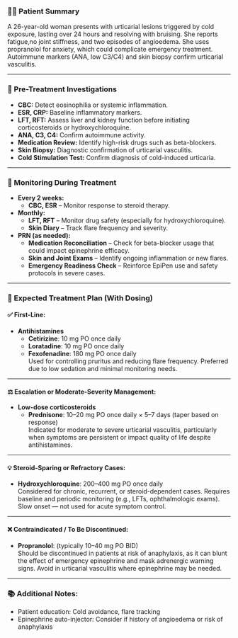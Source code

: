 ### 👩‍⚕️ Patient Summary

A 26-year-old woman presents with urticarial lesions triggered by cold exposure, lasting over 24 hours and resolving with bruising. She reports fatigue,no joint stiffness, and two episodes of angioedema. She uses propranolol for anxiety, which could complicate emergency treatment. Autoimmune markers (ANA, low C3/C4) and skin biopsy confirm urticarial vasculitis.

---

### 🧪 Pre-Treatment Investigations

- **CBC:** Detect eosinophilia or systemic inflammation.  
- **ESR, CRP:** Baseline inflammatory markers.  
- **LFT, RFT:** Assess liver and kidney function before initiating corticosteroids or hydroxychloroquine.  
- **ANA, C3, C4:** Confirm autoimmune activity.  
- **Medication Review:** Identify high-risk drugs such as beta-blockers.  
- **Skin Biopsy:** Diagnostic confirmation of urticarial vasculitis.  
- **Cold Stimulation Test:** Confirm diagnosis of cold-induced urticaria.

---

### 🔁 Monitoring During Treatment

- **Every 2 weeks:**  
  - **CBC, ESR** – Monitor response to steroid therapy.  
- **Monthly:**  
  - **LFT, RFT** – Monitor drug safety (especially for hydroxychloroquine).  
  - **Skin Diary** – Track flare frequency and severity.  
- **PRN (as needed):**  
  - **Medication Reconciliation** – Check for beta-blocker usage that could impact epinephrine efficacy.  
  - **Skin and Joint Exams** – Identify ongoing inflammation or new flares.  
  - **Emergency Readiness Check** – Reinforce EpiPen use and safety protocols in severe cases.

---

### 💊 Expected Treatment Plan (With Dosing)

#### ✅ First-Line:
- **Antihistamines**
  - **Cetirizine**: 10 mg PO once daily  
  - **Loratadine**: 10 mg PO once daily  
  - **Fexofenadine**: 180 mg PO once daily  
  Used for controlling pruritus and reducing flare frequency. Preferred due to low sedation and minimal monitoring needs.

---

#### ⚖️ Escalation or Moderate-Severity Management:
- **Low-dose corticosteroids**
  - **Prednisone**: 10–20 mg PO once daily × 5–7 days (taper based on response)  
  Indicated for moderate to severe urticarial vasculitis, particularly when symptoms are persistent or impact quality of life despite antihistamines.

---

#### 💡 Steroid-Sparing or Refractory Cases:
- **Hydroxychloroquine**: 200–400 mg PO once daily  
  Considered for chronic, recurrent, or steroid-dependent cases. Requires baseline and periodic monitoring (e.g., LFTs, ophthalmologic exams). Slow onset — not used for acute symptom control.

---

#### ❌ Contraindicated / To Be Discontinued:
- **Propranolol**: (typically 10–40 mg PO BID)  
  Should be discontinued in patients at risk of anaphylaxis, as it can blunt the effect of emergency epinephrine and mask adrenergic warning signs. Avoid in urticarial vasculitis where epinephrine may be needed.

---

### 📚 Additional Notes:
- Patient education: Cold avoidance, flare tracking  
- Epinephrine auto-injector: Consider if history of angioedema or risk of anaphylaxis  
